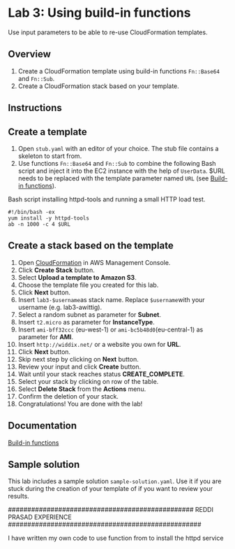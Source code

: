 # Lab 3: Using build-in functions

Use input parameters to be able to re-use CloudFormation templates.

## Overview
1. Create a CloudFormation template using build-in functions `Fn::Base64` and `Fn::Sub`.
1. Create a CloudFormation stack based on your template.

## Instructions

## Create a template
1. Open `stub.yaml` with an editor of your choice. The stub file contains a skeleton to start from.
1. Use functions `Fn::Base64` and `Fn::Sub` to combine the following Bash script and inject it into the EC2 instance with the help of `UserData`. $URL needs to be replaced with the template parameter named `URL` (see [Build-in functions](http://docs.aws.amazon.com/AWSCloudFormation/latest/UserGuide/intrinsic-function-reference.html)).


Bash script installing httpd-tools and running a small HTTP load test.

```
#!/bin/bash -ex
yum install -y httpd-tools
ab -n 1000 -c 4 $URL
```


## Create a stack based on the template
1. Open [CloudFormation](https://console.aws.amazon.com/cloudformation) in AWS Management Console.
1. Click **Create Stack** button.
1. Select **Upload a template to Amazon S3**.
1. Choose the template file you created for this lab.
1. Click **Next** button.
1. Insert `lab3-$username`as stack name. Replace `$username`with your username (e.g. lab3-awittig).
1. Select a random subnet as parameter for **Subnet**.
1. Insert `t2.micro` as parameter for **InstanceType**.
1. Insert `ami-bff32ccc` (eu-west-1) or `ami-bc5b48d0`(eu-central-1) as parameter for **AMI**.
1. Insert `http://widdix.net/` or a website you own for **URL**.
1. Click **Next** button.
1. Skip next step by clicking on **Next** button.
1. Review your input and click **Create** button.
1. Wait until your stack reaches status **CREATE_COMPLETE**.
1. Select your stack by clicking on row of the table.
1. Select **Delete Stack** from the **Actions** menu.
1. Confirm the deletion of your stack.
1. Congratulations! You are done with the lab!

## Documentation
[Build-in functions](http://docs.aws.amazon.com/AWSCloudFormation/latest/UserGuide/intrinsic-function-reference.html)

## Sample solution
This lab includes a sample solution `sample-solution.yaml`. Use it if you are stuck during the creation of your template of if you want to review your results.

################################################
REDDI PRASAD EXPERIENCE
##################################################

I have written my own code to use function from to install the httpd service
